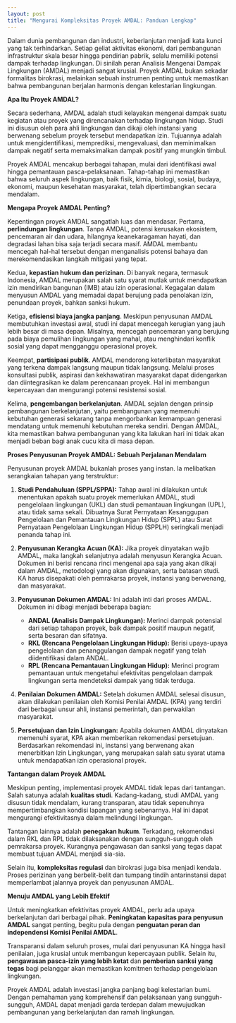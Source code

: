 ```yaml
---
layout: post
title: "Mengurai Kompleksitas Proyek AMDAL: Panduan Lengkap"
---
```


Dalam dunia pembangunan dan industri, keberlanjutan menjadi kata kunci yang tak terhindarkan. Setiap geliat aktivitas ekonomi, dari pembangunan infrastruktur skala besar hingga pendirian pabrik, selalu memiliki potensi dampak terhadap lingkungan. Di sinilah peran Analisis Mengenai Dampak Lingkungan (AMDAL) menjadi sangat krusial. Proyek AMDAL bukan sekadar formalitas birokrasi, melainkan sebuah instrumen penting untuk memastikan bahwa pembangunan berjalan harmonis dengan kelestarian lingkungan.

**Apa Itu Proyek AMDAL?**

Secara sederhana, AMDAL adalah studi kelayakan mengenai dampak suatu kegiatan atau proyek yang direncanakan terhadap lingkungan hidup. Studi ini disusun oleh para ahli lingkungan dan dikaji oleh instansi yang berwenang sebelum proyek tersebut mendapatkan izin. Tujuannya adalah untuk mengidentifikasi, memprediksi, mengevaluasi, dan meminimalkan dampak negatif serta memaksimalkan dampak positif yang mungkin timbul.

Proyek AMDAL mencakup berbagai tahapan, mulai dari identifikasi awal hingga pemantauan pasca-pelaksanaan. Tahap-tahap ini memastikan bahwa seluruh aspek lingkungan, baik fisik, kimia, biologi, sosial, budaya, ekonomi, maupun kesehatan masyarakat, telah dipertimbangkan secara mendalam.

**Mengapa Proyek AMDAL Penting?**

Kepentingan proyek AMDAL sangatlah luas dan mendasar. Pertama, **perlindungan lingkungan**. Tanpa AMDAL, potensi kerusakan ekosistem, pencemaran air dan udara, hilangnya keanekaragaman hayati, dan degradasi lahan bisa saja terjadi secara masif. AMDAL membantu mencegah hal-hal tersebut dengan menganalisis potensi bahaya dan merekomendasikan langkah mitigasi yang tepat.

Kedua, **kepastian hukum dan perizinan**. Di banyak negara, termasuk Indonesia, AMDAL merupakan salah satu syarat mutlak untuk mendapatkan izin mendirikan bangunan (IMB) atau izin operasional. Kegagalan dalam menyusun AMDAL yang memadai dapat berujung pada penolakan izin, penundaan proyek, bahkan sanksi hukum.

Ketiga, **efisiensi biaya jangka panjang**. Meskipun penyusunan AMDAL membutuhkan investasi awal, studi ini dapat mencegah kerugian yang jauh lebih besar di masa depan. Misalnya, mencegah pencemaran yang berujung pada biaya pemulihan lingkungan yang mahal, atau menghindari konflik sosial yang dapat mengganggu operasional proyek.

Keempat, **partisipasi publik**. AMDAL mendorong keterlibatan masyarakat yang terkena dampak langsung maupun tidak langsung. Melalui proses konsultasi publik, aspirasi dan kekhawatiran masyarakat dapat didengarkan dan diintegrasikan ke dalam perencanaan proyek. Hal ini membangun kepercayaan dan mengurangi potensi resistensi sosial.

Kelima, **pengembangan berkelanjutan**. AMDAL sejalan dengan prinsip pembangunan berkelanjutan, yaitu pembangunan yang memenuhi kebutuhan generasi sekarang tanpa mengorbankan kemampuan generasi mendatang untuk memenuhi kebutuhan mereka sendiri. Dengan AMDAL, kita memastikan bahwa pembangunan yang kita lakukan hari ini tidak akan menjadi beban bagi anak cucu kita di masa depan.

**Proses Penyusunan Proyek AMDAL: Sebuah Perjalanan Mendalam**

Penyusunan proyek AMDAL bukanlah proses yang instan. Ia melibatkan serangkaian tahapan yang terstruktur:

1.  **Studi Pendahuluan (SPPL/SPPA):** Tahap awal ini dilakukan untuk menentukan apakah suatu proyek memerlukan AMDAL, studi pengelolaan lingkungan (UKL) dan studi pemantauan lingkungan (UPL), atau tidak sama sekali. Dibuatnya Surat Pernyataan Kesanggupan Pengelolaan dan Pemantauan Lingkungan Hidup (SPPL) atau Surat Pernyataan Pengelolaan Lingkungan Hidup (SPPLH) seringkali menjadi penanda tahap ini.

2.  **Penyusunan Kerangka Acuan (KA):** Jika proyek dinyatakan wajib AMDAL, maka langkah selanjutnya adalah menyusun Kerangka Acuan. Dokumen ini berisi rencana rinci mengenai apa saja yang akan dikaji dalam AMDAL, metodologi yang akan digunakan, serta batasan studi. KA harus disepakati oleh pemrakarsa proyek, instansi yang berwenang, dan masyarakat.

3.  **Penyusunan Dokumen AMDAL:** Ini adalah inti dari proses AMDAL. Dokumen ini dibagi menjadi beberapa bagian:
    *   **ANDAL (Analisis Dampak Lingkungan):** Merinci dampak potensial dari setiap tahapan proyek, baik dampak positif maupun negatif, serta besaran dan sifatnya.
    *   **RKL (Rencana Pengelolaan Lingkungan Hidup):** Berisi upaya-upaya pengelolaan dan penanggulangan dampak negatif yang telah diidentifikasi dalam ANDAL.
    *   **RPL (Rencana Pemantauan Lingkungan Hidup):** Merinci program pemantauan untuk mengetahui efektivitas pengelolaan dampak lingkungan serta mendeteksi dampak yang tidak terduga.

4.  **Penilaian Dokumen AMDAL:** Setelah dokumen AMDAL selesai disusun, akan dilakukan penilaian oleh Komisi Penilai AMDAL (KPA) yang terdiri dari berbagai unsur ahli, instansi pemerintah, dan perwakilan masyarakat.

5.  **Persetujuan dan Izin Lingkungan:** Apabila dokumen AMDAL dinyatakan memenuhi syarat, KPA akan memberikan rekomendasi persetujuan. Berdasarkan rekomendasi ini, instansi yang berwenang akan menerbitkan Izin Lingkungan, yang merupakan salah satu syarat utama untuk mendapatkan izin operasional proyek.

**Tantangan dalam Proyek AMDAL**

Meskipun penting, implementasi proyek AMDAL tidak lepas dari tantangan. Salah satunya adalah **kualitas studi**. Kadang-kadang, studi AMDAL yang disusun tidak mendalam, kurang transparan, atau tidak sepenuhnya mempertimbangkan kondisi lapangan yang sebenarnya. Hal ini dapat mengurangi efektivitasnya dalam melindungi lingkungan.

Tantangan lainnya adalah **penegakan hukum**. Terkadang, rekomendasi dalam RKL dan RPL tidak dilaksanakan dengan sungguh-sungguh oleh pemrakarsa proyek. Kurangnya pengawasan dan sanksi yang tegas dapat membuat tujuan AMDAL menjadi sia-sia.

Selain itu, **kompleksitas regulasi** dan birokrasi juga bisa menjadi kendala. Proses perizinan yang berbelit-belit dan tumpang tindih antarinstansi dapat memperlambat jalannya proyek dan penyusunan AMDAL.

**Menuju AMDAL yang Lebih Efektif**

Untuk meningkatkan efektivitas proyek AMDAL, perlu ada upaya berkelanjutan dari berbagai pihak. **Peningkatan kapasitas para penyusun AMDAL** sangat penting, begitu pula dengan **penguatan peran dan independensi Komisi Penilai AMDAL**.

Transparansi dalam seluruh proses, mulai dari penyusunan KA hingga hasil penilaian, juga krusial untuk membangun kepercayaan publik. Selain itu, **pengawasan pasca-izin yang lebih ketat** dan **pemberian sanksi yang tegas** bagi pelanggar akan memastikan komitmen terhadap pengelolaan lingkungan.

Proyek AMDAL adalah investasi jangka panjang bagi kelestarian bumi. Dengan pemahaman yang komprehensif dan pelaksanaan yang sungguh-sungguh, AMDAL dapat menjadi garda terdepan dalam mewujudkan pembangunan yang berkelanjutan dan ramah lingkungan.
